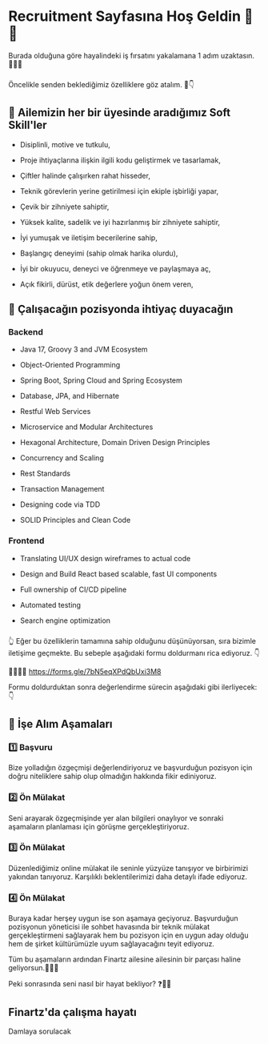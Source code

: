 # Recruitment Sayfasına Hoş Geldin 👋🤗
Burada olduğuna göre hayalindeki iş fırsatını yakalamana 1 adım uzaktasın. 👣💪😊

###
Öncelikle senden beklediğimiz özelliklere göz atalım. 👀👇


## 💫 Ailemizin her bir üyesinde aradığımız Soft Skill'ler 

- Disiplinli, motive ve tutkulu,

- Proje ihtiyaçlarına ilişkin ilgili kodu geliştirmek ve tasarlamak,

- Çiftler halinde çalışırken rahat hisseder,

- Teknik görevlerin yerine getirilmesi için ekiple işbirliği yapar,

- Çevik bir zihniyete sahiptir,

- Yüksek kalite, sadelik ve iyi hazırlanmış bir zihniyete sahiptir,

- İyi yumuşak ve iletişim becerilerine sahip,

- Başlangıç ​​deneyimi (sahip olmak harika olurdu),

- İyi bir okuyucu, deneyci ve öğrenmeye ve paylaşmaya aç,
  
- Açık fikirli, dürüst, etik değerlere yoğun önem veren,

## 💫 Çalışacağın pozisyonda ihtiyaç duyacağın 

### Backend

- Java 17, Groovy 3 and JVM Ecosystem

- Object-Oriented Programming

- Spring Boot, Spring Cloud and Spring Ecosystem

- Database, JPA, and Hibernate

- Restful Web Services

- Microservice and Modular Architectures

- Hexagonal Architecture, Domain Driven Design Principles

- Concurrency and Scaling

- Rest Standards

- Transaction Management

- Designing code via TDD

- SOLID Principles and Clean Code


### Frontend

- Translating UI/UX design wireframes to actual code

- Design and Build React based scalable, fast UI components

- Full ownership of CI/CD pipeline

- Automated testing

- Search engine optimization


###

👆 Eğer bu özelliklerin tamamına sahip olduğunu düşünüyorsan, sıra bizimle iletişime geçmekte. Bu sebeple aşağıdaki formu doldurmanı rica ediyoruz. 👇

👩‍💻👨‍💻 https://forms.gle/7bN5eqXPdQbUxi3M8


Formu doldurduktan sonra değerlendirme sürecin aşağıdaki gibi ilerliyecek:👇 

## 📌 İşe Alım Aşamaları

### 1️⃣ Başvuru
Bize yolladığın özgeçmişi değerlendiriyoruz ve başvurduğun pozisyon için doğru niteliklere sahip olup olmadığın hakkında fikir ediniyoruz.

### 2️⃣ Ön Mülakat
Seni arayarak özgeçmişinde yer alan bilgileri onaylıyor ve sonraki aşamaların planlaması için görüşme gerçekleştiriyoruz.

### 3️⃣ Ön Mülakat
Düzenlediğimiz online mülakat ile seninle yüzyüze tanışıyor ve birbirimizi yakından tanıyoruz. Karşılıklı beklentilerimizi daha detaylı ifade ediyoruz.

### 4️⃣ Ön Mülakat
Buraya kadar herşey uygun ise son aşamaya geçiyoruz. Başvurduğun pozisyonun yöneticisi ile sohbet havasında bir teknik mülakat gerçekleştirmeni sağlayarak hem bu pozisyon için en uygun aday olduğu hem de  şirket kültürümüzle uyum sağlayacağını teyit ediyoruz.


Tüm bu aşamaların ardından Finartz ailesine ailesinin bir parçası haline geliyorsun.🤩🚀👫

Peki sonrasında seni nasıl bir hayat bekliyor? ❓🧐💭



## Finartz'da çalışma hayatı 
Damlaya sorulacak
